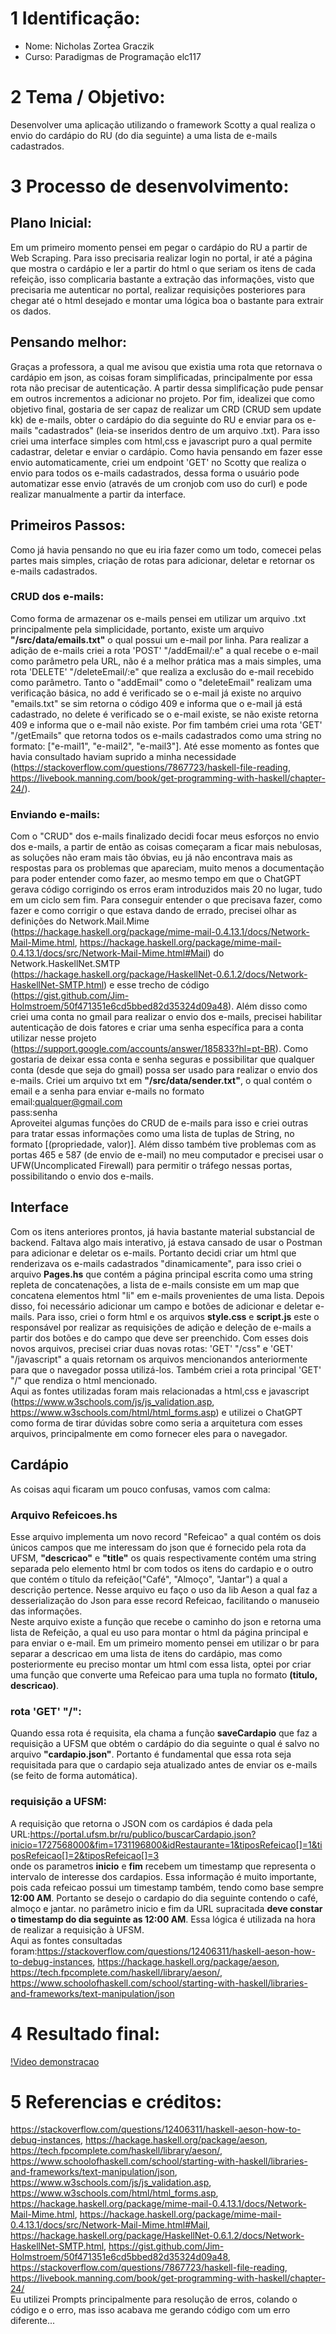 # 1 Identificação:
- Nome: Nicholas Zortea Graczik
- Curso: Paradigmas de Programação elc117

# 2 Tema / Objetivo:
Desenvolver uma aplicação utilizando o framework Scotty a qual realiza o envio do cardápio do RU (do dia seguinte) a uma lista de e-mails cadastrados.

# 3 Processo de desenvolvimento:
## Plano Inicial:
Em um primeiro momento pensei em pegar o cardápio do RU a partir de Web Scraping. Para isso precisaria realizar login no portal, ir até a página que mostra o cardápio e ler a partir do html o que seriam os itens de cada refeição, isso complicaria bastante a extração das informações, visto que precisaria me autenticar no portal, realizar requisições posteriores para chegar até o html desejado e montar uma lógica boa o bastante para extrair os dados. 

## Pensando melhor:
Graças a professora, a qual me avisou que existia uma rota que retornava o cardápio em json, as coisas foram simplificadas, principalmente por essa rota não precisar de autenticação. A partir dessa simplificação pude pensar em outros incrementos a adicionar no projeto. Por fim, idealizei que como objetivo final, gostaria de ser capaz de realizar um CRD (CRUD sem update kk) de e-mails, obter o cardápio do dia seguinte do RU e enviar para os e-mails "cadastrados" (leia-se inseridos dentro de um arquivo .txt). Para isso criei uma interface simples com html,css e javascript puro a qual permite cadastrar, deletar e enviar o cardápio. Como havia pensando em fazer esse envio automaticamente, criei um endpoint 'GET' no Scotty que realiza o envio para todos os e-mails cadastrados, dessa forma o usuário pode automatizar esse envio (através de um cronjob com uso do curl) e pode realizar manualmente a partir da interface.

## Primeiros Passos:
Como já havia pensando no que eu iria fazer como um todo, comecei pelas partes mais simples, criação de rotas para adicionar, deletar e retornar os e-mails cadastrados.

### CRUD dos e-mails:
Como forma de armazenar os e-mails pensei em utilizar um arquivo .txt principalmente pela simplicidade, portanto, existe um arquivo **"/src/data/emails.txt"** o qual possui um e-mail por linha. Para realizar a adição de e-mails criei a rota 'POST' "/addEmail/:e" a qual recebe o e-mail como parâmetro pela URL, não é a melhor prática mas a mais simples, uma rota 'DELETE' "/deleteEmail/:e" que realiza a exclusão do e-mail recebido como parâmetro. Tanto o "addEmail" como o "deleteEmail" realizam uma verificação básica, no add é verificado se o e-mail já existe no arquivo "emails.txt" se sim retorna o código 409 e informa que o e-mail já está cadastrado, no delete é verificado se o e-mail existe, se não existe retorna 409 e informa que o e-mail não existe. Por fim também criei uma rota 'GET' "/getEmails" que retorna todos os e-mails cadastrados como uma string no formato: ["e-mail1", "e-mail2", "e-mail3"]. Até esse momento as fontes que havia consultado haviam suprido a minha necessidade (https://stackoverflow.com/questions/7867723/haskell-file-reading, https://livebook.manning.com/book/get-programming-with-haskell/chapter-24/).

### Enviando e-mails:
Com o "CRUD" dos e-mails finalizado decidi focar meus esforços no envio dos e-mails, a partir de então as coisas começaram a ficar mais nebulosas, as soluções não eram mais tão óbvias, eu já não encontrava mais as respostas para os problemas que apareciam, muito menos a documentação para poder entender como fazer, ao mesmo tempo em que o ChatGPT gerava código corrigindo os erros eram introduzidos mais 20 no lugar, tudo em um ciclo sem fim. Para conseguir entender o que precisava fazer, como fazer e como corrigir o que estava dando de errado, precisei olhar as definições do Network.Mail.Mime (https://hackage.haskell.org/package/mime-mail-0.4.13.1/docs/Network-Mail-Mime.html, https://hackage.haskell.org/package/mime-mail-0.4.13.1/docs/src/Network-Mail-Mime.html#Mail) do Network.HaskellNet.SMTP (https://hackage.haskell.org/package/HaskellNet-0.6.1.2/docs/Network-HaskellNet-SMTP.html) e esse trecho de código (https://gist.github.com/Jim-Holmstroem/50f471351e6cd5bbed82d35324d09a48). Além disso como criei uma conta no gmail para realizar o envio dos e-mails, precisei habilitar autenticação de dois fatores e criar uma senha específica para a conta utilizar nesse projeto (https://support.google.com/accounts/answer/185833?hl=pt-BR). Como gostaria de deixar essa conta e senha seguras e possibilitar que qualquer conta (desde que seja do gmail) possa ser usado para realizar o envio dos e-mails. Criei um arquivo txt em **"/src/data/sender.txt"**, o qual contém o email e a senha para enviar e-mails no formato <br/>
email:qualquer@gmail.com<br/>
pass:senha<br/>
Aproveitei algumas funções do CRUD de e-mails para isso e criei outras para tratar essas informações como uma lista de tuplas de String, no formato [(propriedade, valor)]. Além disso também tive problemas com as portas 465 e 587 (de envio de e-mail) no meu computador e precisei usar o UFW(Uncomplicated Firewall) para permitir o tráfego nessas portas, possibilitando o envio dos e-mails.

## Interface
Com os itens anteriores prontos, já havia bastante material substancial de backend. Faltava algo mais interativo, já estava cansado de usar o Postman para adicionar e deletar os e-mails. Portanto decidi criar um html que renderizava os e-mails cadastrados "dinamicamente", para isso criei o arquivo **Pages.hs** que contém a página principal escrita como uma string repleta de concatenações, a lista de e-mails consiste em um map que concatena elementos html "li" em e-mails provenientes de uma lista. Depois disso, foi necessário adicionar um campo e botões de adicionar e deletar e-mails. Para isso, criei o form html e os arquivos **style.css** e **script.js** este o responsável por realizar as requisições de adição e deleção de e-mails a partir dos botões e do campo que deve ser preenchido. Com esses dois novos arquivos, precisei criar duas novas rotas: 'GET' "/css" e 'GET' "/javascript" a quais retornam os arquivos mencionandos anteriormente para que o navegador possa utilizá-los. Também criei a rota principal 'GET' "/" que rendiza o html mencionado. <br/> Aqui as fontes utilizadas foram mais relacionadas a html,css e javascript (https://www.w3schools.com/js/js_validation.asp, https://www.w3schools.com/html/html_forms.asp) e utilizei o ChatGPT como forma de tirar dúvidas sobre como seria a arquitetura com esses arquivos, principalmente em como fornecer eles para o navegador.

## Cardápio
As coisas aqui ficaram um pouco confusas, vamos com calma:

### Arquivo Refeicoes.hs
Esse arquivo implementa um novo record "Refeicao" a qual contém os dois únicos campos que me interessam do json que é fornecido pela rota da UFSM, **"descricao"** e **"title"** os quais respectivamente contém uma string separada pelo elemento html br com todos os itens do cardapio e o outro que contém o título da refeição("Café", "Almoço", "Jantar") a qual a descrição pertence. Nesse arquivo eu faço o uso da lib Aeson a qual faz a desserialização do Json para esse record Refeicao, facilitando o manuseio das informações. <br/>
Neste arquivo existe a função que recebe o caminho do json e retorna uma lista de Refeição, a qual eu uso para montar o html da página principal e para enviar o e-mail. Em um primeiro momento pensei em utilizar o br para separar a descricao em uma lista de itens do cardápio, mas como posteriormente eu preciso montar um html com essa lista, optei por criar uma função que converte uma Refeicao para uma tupla no formato **(titulo, descricao)**.

### rota 'GET' "/":
Quando essa rota é requisita, ela chama a função **saveCardapio** que faz a requisição a UFSM que obtém o cardápio do dia seguinte o qual é salvo no arquivo **"cardapio.json"**. Portanto é fundamental que essa rota seja requisitada para que o cardapio seja atualizado antes de enviar os e-mails (se feito de forma automática).

### requisição a UFSM:
A requisição que retorna o JSON com os cardápios é dada pela URL:https://portal.ufsm.br/ru/publico/buscarCardapio.json?inicio=1727568000&fim=1731196800&idRestaurante=1&tiposRefeicao[]=1&tiposRefeicao[]=2&tiposRefeicao[]=3 <br/>
onde os parametros **inicio** e **fim** recebem um timestamp que representa o intervalo de interesse dos cardapios. Essa informação é muito importante, pois cada refeicao possui um timestamp também, tendo como base sempre **12:00 AM**. Portanto se desejo o cardapio do dia seguinte contendo o café, almoço e jantar. no parâmetro inicio e fim da URL supracitada **deve constar o timestamp do dia seguinte as 12:00 AM**. Essa lógica é utilizada na hora de realizar a requisição à UFSM.<br/>
Aqui as fontes consultadas foram:https://stackoverflow.com/questions/12406311/haskell-aeson-how-to-debug-instances, https://hackage.haskell.org/package/aeson, https://tech.fpcomplete.com/haskell/library/aeson/, https://www.schoolofhaskell.com/school/starting-with-haskell/libraries-and-frameworks/text-manipulation/json

# 4 Resultado final:
[!Video demonstracao](video_demonstracao.webm)

# 5 Referencias e créditos:
https://stackoverflow.com/questions/12406311/haskell-aeson-how-to-debug-instances, https://hackage.haskell.org/package/aeson, https://tech.fpcomplete.com/haskell/library/aeson/, https://www.schoolofhaskell.com/school/starting-with-haskell/libraries-and-frameworks/text-manipulation/json, https://www.w3schools.com/js/js_validation.asp, https://www.w3schools.com/html/html_forms.asp, https://hackage.haskell.org/package/mime-mail-0.4.13.1/docs/Network-Mail-Mime.html, https://hackage.haskell.org/package/mime-mail-0.4.13.1/docs/src/Network-Mail-Mime.html#Mail, https://hackage.haskell.org/package/HaskellNet-0.6.1.2/docs/Network-HaskellNet-SMTP.html, https://gist.github.com/Jim-Holmstroem/50f471351e6cd5bbed82d35324d09a48, https://stackoverflow.com/questions/7867723/haskell-file-reading, https://livebook.manning.com/book/get-programming-with-haskell/chapter-24/ <br/>
Eu utilizei Prompts principalmente para resolução de erros, colando o código e o erro, mas isso acabava me gerando código com um erro diferente...